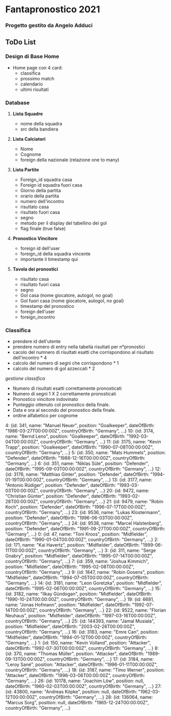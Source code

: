 # Fantapronostico 2021
### Progetto gestito da Angelo Adduci

## ToDo List


### Design di Base Home

* Home page con 4 card: 
    * classifica
    * prossimo match
    * calendario
    * ultimi risultati







### Database

1. **Lista Squadre**
    * nome della squadra
    * src della bandiera

2. **Lista Calciatori**
    * Nome
    * Cognome
    * foreign della nazionale (relazione one to many)

3. **Lista Partite**
    * Foreign_id squadra casa
    * Foreign id squadra fuori casa
    * Giorno della partita
    * orario della partita
    * numero dell'incontro
    * risultato casa
    * risultato fuori casa
    * segno
    * metodo per il display del tabellino dei gol
    * flag finale (true false)

3. **Pronostico Vincitore**
    * foreign id dell'user
    * foreign_id della squadra vincente
    * importante il timestamp qui

4. **Tavola dei pronostici**
    * risultato casa
    * risultato fuori casa
    * segno
    * Gol casa (nome giocatore, autogol, no goal)
    * Gol fuori casa (nome giocatore, autogol, no goal)
    * timestamp del pronostico
    * foreign dell'user
    * foreign_incontro

### Classifica

* prendere id dell'utente
* prendere numero di entry nella tabella risultati per n°pronostici
* cacolo del numnero di risultati esatti che corrispondono al risultato dell'incontro * 4
* calcolo del numero di segni che corrispondono * 1
* calcolo del numero di gol azzeccati * 2

*gestione classifica*
* Numero di risultati esatti correttamente pronosticati
* Numero di segni 1 X 2 correttamente pronosticati
* Pronostico vincitore indovinato 
* Punteggio ottenuto col pronostico della finale.
* Data e ora al secondo del pronostico della finale.
* ordine alfabetico per cognome


4: {id: 341, name: "Manuel Neuer", position: "Goalkeeper", dateOfBirth: "1986-03-27T00:00:00Z", countryOfBirth: "Germany", …}
10: {id: 3174, name: "Bernd Leno", position: "Goalkeeper", dateOfBirth: "1992-03-04T00:00:00Z", countryOfBirth: "Germany", …}
11: {id: 3175, name: "Kevin Trapp", position: "Goalkeeper", dateOfBirth: "1990-07-08T00:00:00Z", countryOfBirth: "Germany", …}
5: {id: 350, name: "Mats Hummels", position: "Defender", dateOfBirth: "1988-12-16T00:00:00Z", countryOfBirth: "Germany", …}
6: {id: 351, name: "Niklas Süle", position: "Defender", dateOfBirth: "1995-09-03T00:00:00Z", countryOfBirth: "Germany", …}
12: {id: 3176, name: "Matthias Ginter", position: "Defender", dateOfBirth: "1994-01-19T00:00:00Z", countryOfBirth: "Germany", …}
13: {id: 3177, name: "Antonio Rüdiger", position: "Defender", dateOfBirth: "1993-03-03T00:00:00Z", countryOfBirth: "Germany", …}
20: {id: 9472, name: "Christian Günter", position: "Defender", dateOfBirth: "1993-02-28T00:00:00Z", countryOfBirth: "Germany", …}
21: {id: 9479, name: "Robin Koch", position: "Defender", dateOfBirth: "1996-07-17T00:00:00Z", countryOfBirth: "Germany", …}
23: {id: 9536, name: "Lukas Klostermann", position: "Defender", dateOfBirth: "1996-06-03T00:00:00Z", countryOfBirth: "Germany", …}
24: {id: 9538, name: "Marcel Halstenberg", position: "Defender", dateOfBirth: "1991-09-27T00:00:00Z", countryOfBirth: "Germany", …}
0: {id: 47, name: "Toni Kroos", position: "Midfielder", dateOfBirth: "1990-01-04T00:00:00Z", countryOfBirth: "Germany", …}
2: {id: 171, name: "Kai Havertz", position: "Midfielder", dateOfBirth: "1999-06-11T00:00:00Z", countryOfBirth: "Germany", …}
3: {id: 311, name: "Serge Gnabry", position: "Midfielder", dateOfBirth: "1995-07-14T00:00:00Z", countryOfBirth: "Germany", …}
7: {id: 359, name: "Joshua Kimmich", position: "Midfielder", dateOfBirth: "1995-02-08T00:00:00Z", countryOfBirth: "Germany", …}
9: {id: 1847, name: "Robin Gosens", position: "Midfielder", dateOfBirth: "1994-07-05T00:00:00Z", countryOfBirth: "Germany", …}
14: {id: 3181, name: "Leon Goretzka", position: "Midfielder", dateOfBirth: "1995-02-06T00:00:00Z", countryOfBirth: "Germany", …}
15: {id: 3182, name: "Ilkay Gündogan", position: "Midfielder", dateOfBirth: "1990-10-24T00:00:00Z", countryOfBirth: "Germany", …}
19: {id: 6681, name: "Jonas Hofmann", position: "Midfielder", dateOfBirth: "1992-07-14T00:00:00Z", countryOfBirth: "Germany", …}
22: {id: 9522, name: "Florian Neuhaus", position: "Midfielder", dateOfBirth: "1997-03-16T00:00:00Z", countryOfBirth: "Germany", …}
25: {id: 144393, name: "Jamal Musiala", position: "Midfielder", dateOfBirth: "2003-02-26T00:00:00Z", countryOfBirth: "Germany", …}
16: {id: 3183, name: "Emre Can", position: "Midfielder", dateOfBirth: "1994-01-12T00:00:00Z", countryOfBirth: "Germany", …}
1: {id: 150, name: "Kevin Volland", position: "Attacker", dateOfBirth: "1992-07-30T00:00:00Z", countryOfBirth: "Germany", …}
8: {id: 370, name: "Thomas Müller", position: "Attacker", dateOfBirth: "1989-09-13T00:00:00Z", countryOfBirth: "Germany", …}
17: {id: 3184, name: "Leroy Sané", position: "Attacker", dateOfBirth: "1996-01-11T00:00:00Z", countryOfBirth: "Germany", …}
18: {id: 3187, name: "Timo Werner", position: "Attacker", dateOfBirth: "1996-03-06T00:00:00Z", countryOfBirth: "Germany", …}
26: {id: 10178, name: "Joachim Löw", position: null, dateOfBirth: "1960-02-03T00:00:00Z", countryOfBirth: "Germany", …}
27: {id: 43800, name: "Andreas Köpke", position: null, dateOfBirth: "1962-03-12T00:00:00Z", countryOfBirth: "Germany", …}
28: {id: 136064, name: "Marcus Sorg", position: null, dateOfBirth: "1965-12-24T00:00:00Z", countryOfBirth: "Germany", …}
